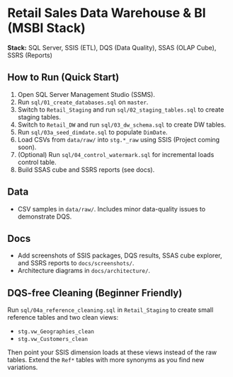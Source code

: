 # Retail Sales Data Warehouse & BI (MSBI Stack)

**Stack:** SQL Server, SSIS (ETL), DQS (Data Quality), SSAS (OLAP Cube), SSRS (Reports)

## How to Run (Quick Start)
1. Open SQL Server Management Studio (SSMS).
2. Run `sql/01_create_databases.sql` on `master`.
3. Switch to `Retail_Staging` and run `sql/02_staging_tables.sql` to create staging tables.
4. Switch to `Retail_DW` and run `sql/03_dw_schema.sql` to create DW tables.
5. Run `sql/03a_seed_dimdate.sql` to populate `DimDate`.
6. Load CSVs from `data/raw/` into `stg.*_raw` using SSIS (Project coming soon).
7. (Optional) Run `sql/04_control_watermark.sql` for incremental loads control table.
8. Build SSAS cube and SSRS reports (see docs).

## Data
- CSV samples in `data/raw/`. Includes minor data-quality issues to demonstrate DQS.

## Docs
- Add screenshots of SSIS packages, DQS results, SSAS cube explorer, and SSRS reports to `docs/screenshots/`.
- Architecture diagrams in `docs/architecture/`.


## DQS-free Cleaning (Beginner Friendly)
Run `sql/04a_reference_cleaning.sql` in `Retail_Staging` to create small reference tables and
two clean views:
- `stg.vw_Geographies_clean`
- `stg.vw_Customers_clean`

Then point your SSIS dimension loads at these views instead of the raw tables.
Extend the `Ref*` tables with more synonyms as you find new variations.
